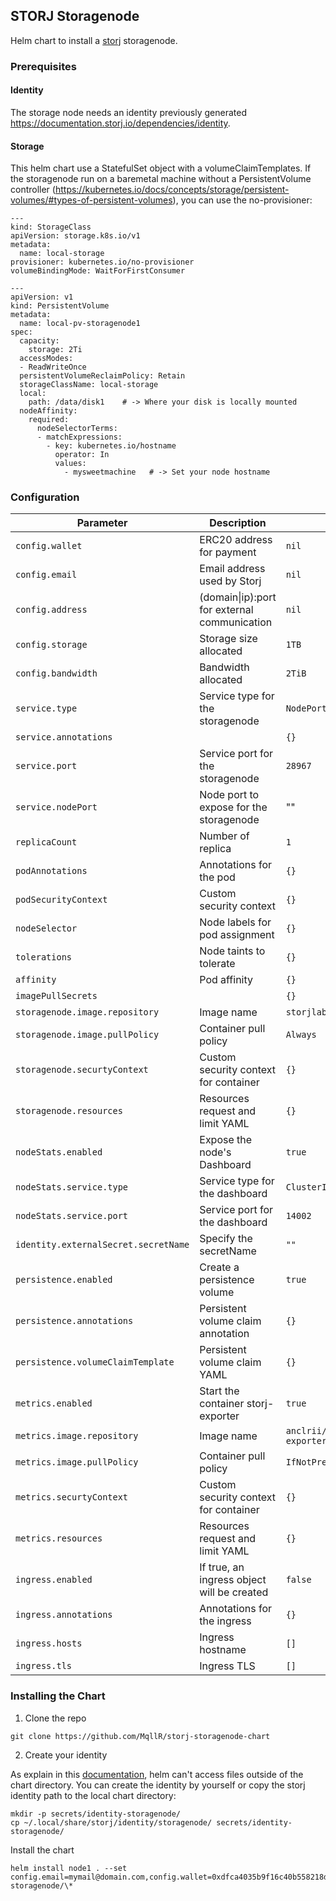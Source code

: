 ## STORJ Storagenode

Helm chart to install a [storj](https://storj.io/) storagenode.

### Prerequisites

#### Identity

The storage node needs an identity previously generated https://documentation.storj.io/dependencies/identity.

#### Storage

This helm chart use a StatefulSet object with a volumeClaimTemplates. If the storagenode run on a baremetal machine without a PersistentVolume controller (https://kubernetes.io/docs/concepts/storage/persistent-volumes/#types-of-persistent-volumes), you can use the no-provisioner:

```
---
kind: StorageClass
apiVersion: storage.k8s.io/v1
metadata:
  name: local-storage
provisioner: kubernetes.io/no-provisioner
volumeBindingMode: WaitForFirstConsumer

---
apiVersion: v1
kind: PersistentVolume
metadata:
  name: local-pv-storagenode1
spec:
  capacity:
    storage: 2Ti
  accessModes:
  - ReadWriteOnce
  persistentVolumeReclaimPolicy: Retain
  storageClassName: local-storage
  local:
    path: /data/disk1    # -> Where your disk is locally mounted
  nodeAffinity:
    required:
      nodeSelectorTerms:
      - matchExpressions:
        - key: kubernetes.io/hostname
          operator: In
          values:
            - mysweetmachine   # -> Set your node hostname
```

### Configuration

Parameter | Description | Default | Required
--- | --- | --- | ---
`config.wallet` | ERC20 address for payment  | `nil` | yes
`config.email` | Email address used by Storj  | `nil` | yes
`config.address` | (domain\|ip):port for external communication | `nil` | yes
`config.storage` | Storage size allocated  | `1TB` | no
`config.bandwidth` | Bandwidth allocated  | `2TiB` | no
`service.type` | Service type for the storagenode | `NodePort` | no
`service.annotations` |  | `{}` | no
`service.port` | Service port for the storagenode | `28967` | no
`service.nodePort` | Node port to expose for the storagenode | "" | no
`replicaCount` | Number of replica | `1` | no
`podAnnotations` | Annotations for the pod | `{}` | no
`podSecurityContext` | Custom security context | `{}` | no
`nodeSelector` | Node labels for pod assignment	 | `{}` | no
`tolerations` | Node taints to tolerate | `{}` | no
`affinity` | Pod affinity | `{}` | no
`imagePullSecrets` |  | `{}` | no
`storagenode.image.repository` | Image name | `storjlabs/storagenode:beta` | no
`storagenode.image.pullPolicy` | Container pull policy | `Always` | no
`storagenode.securtyContext` | Custom security context for container | `{}` | no
`storagenode.resources` | Resources request and limit YAML | `{}` | no
`nodeStats.enabled` | Expose the node's Dashboard | `true` | no
`nodeStats.service.type` | Service type for the dashboard | `ClusterIP` | no
`nodeStats.service.port` | Service port for the dashboard | `14002` | no
`identity.externalSecret.secretName` | Specify the secretName | `""` | yes
`persistence.enabled` | Create a persistence volume | `true` | no
`persistence.annotations` | Persistent volume claim annotation | `{}` | no
`persistence.volumeClaimTemplate` | Persistent volume claim YAML | `{}` | no
`metrics.enabled` | Start the container storj-exporter | `true` | no
`metrics.image.repository` | Image name | `anclrii/storj-exporter:0.2.4` | no
`metrics.image.pullPolicy` | Container pull policy | `IfNotPresent` | no
`metrics.securtyContext` | Custom security context for container | `{}` | no
`metrics.resources` | Resources request and limit YAML | `{}` | no
`ingress.enabled` | If true, an ingress object will be created | `false` | no
`ingress.annotations` | Annotations for the ingress | `{}` | no
`ingress.hosts` | Ingress hostname | `[]` | no
`ingress.tls` | Ingress TLS | `[]` | no

### Installing the Chart

1. Clone the repo

```
git clone https://github.com/MqllR/storj-storagenode-chart
```

2. Create your identity

As explain in this [documentation](https://helm.sh/docs/chart_template_guide/accessing_files/), helm can't access files outside of the chart directory. You can create the identity by yourself or copy the storj identity path to the local chart directory:

```
mkdir -p secrets/identity-storagenode/
cp ~/.local/share/storj/identity/storagenode/ secrets/identity-storagenode/
```

Install the chart

```
helm install node1 . --set config.email=mymail@domain.com,config.wallet=0xdfca4035b9f16c40b558218d1bedc08590fe28d4,config.address=mydomain.net:28967,identity.localPath=secrets/identity-storagenode/\*
```

